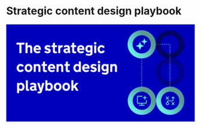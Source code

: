 # Strategic content design playbook
![Strategic content design playbook](https://github.com/dombillington/strategic-content-design-playbook/blob/main/Screenshot%202025-04-01%20at%2008.42.15.png)
